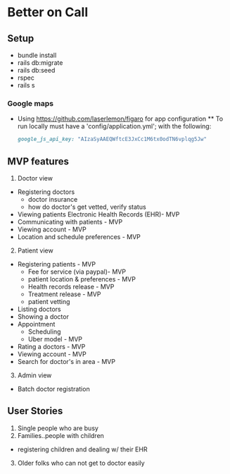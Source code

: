 
# Better on Call

## Setup
  * bundle install
  * rails db:migrate
  * rails db:seed
  * rspec
  * rails s

### Google maps

  * Using https://github.com/laserlemon/figaro for app configuration
  ** To run locally must have a 'config/application.yml'; with the following:
    ```ruby
    google_js_api_key: "AIzaSyAAEQWftcE3JxCc1M6tx0odTN6vplqg5Jw"
    ```


## MVP features

1. Doctor view
  * Registering doctors
    * doctor insurance
    * how do doctor's get vetted, verify status
  * Viewing patients Electronic Health Records (EHR)- MVP
  * Communicating with patients - MVP
  * Viewing account - MVP
  * Location and schedule preferences - MVP
2. Patient view
  * Registering patients - MVP
    * Fee for service (via paypal)- MVP
    * patient location & preferences - MVP
    * Health records release - MVP
    * Treatment release - MVP
    * patient vetting
  * Listing doctors
  * Showing a doctor
  * Appointment
    * Scheduling
    * Uber model - MVP
  * Rating a doctors - MVP
  * Viewing account - MVP
  * Search for doctor's in area - MVP
3. Admin view
  * Batch doctor registration

## User Stories
1. Single people who are busy
2. Families..people with children
  * registering children and dealing w/ their EHR
3. Older folks who can not get to doctor easily
